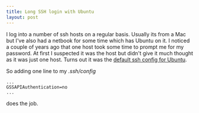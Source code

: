 ```yaml
---
title: Long SSH login with Ubuntu
layout: post
---
```


I log into a number of ssh hosts on a regular basis. Usually its from a Mac but I've also had a netbook for some time which has Ubuntu on it. I noticed a couple of years ago that one host took some time to prompt me for my password. At first I suspected it was the host but didn't give it much thought as it was just one host. Turns out it was the [default ssh config for Ubuntu](http://germanrumm.eu/fixing-ssh-login-delay-how-to-disable-gssapi-with-mic-on-ubuntu-linux/).

So adding one line to my _.ssh/config_

    ...
    GSSAPIAuthentication=no
    ...

does the job.
